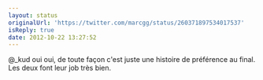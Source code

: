```yaml
---
layout: status
originalUrl: 'https://twitter.com/marcgg/status/260371897534017537'
isReply: true
date: 2012-10-22 13:27:52
---
```


@_kud oui oui, de toute façon c'est juste une histoire de préférence au final. Les deux font leur job très bien.
